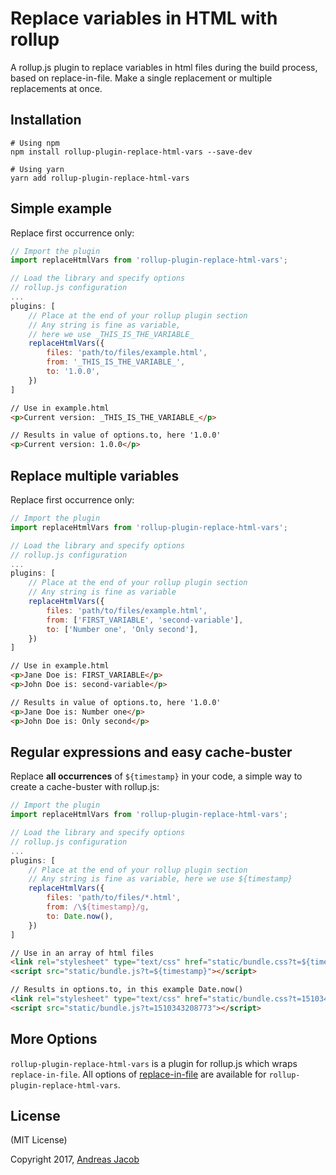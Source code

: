 # Replace variables in HTML with rollup

A rollup.js plugin to replace variables in html files during the build process, based on replace-in-file. Make a single replacement or multiple replacements at once.


## Installation
```shell
# Using npm
npm install rollup-plugin-replace-html-vars --save-dev

# Using yarn
yarn add rollup-plugin-replace-html-vars
```


## Simple example

Replace first occurrence only:

```js
// Import the plugin
import replaceHtmlVars from 'rollup-plugin-replace-html-vars';

// Load the library and specify options
// rollup.js configuration
...
plugins: [
    // Place at the end of your rollup plugin section
    // Any string is fine as variable,
    // here we use _THIS_IS_THE_VARIABLE_
    replaceHtmlVars({
        files: 'path/to/files/example.html',
        from: '_THIS_IS_THE_VARIABLE_',
        to: '1.0.0',
    })
]
```

```html
// Use in example.html
<p>Current version: _THIS_IS_THE_VARIABLE_</p>
```

```html
// Results in value of options.to, here '1.0.0'
<p>Current version: 1.0.0</p>
```


## Replace multiple variables

Replace first occurrence only:

```js
// Import the plugin
import replaceHtmlVars from 'rollup-plugin-replace-html-vars';

// Load the library and specify options
// rollup.js configuration
...
plugins: [
    // Place at the end of your rollup plugin section
    // Any string is fine as variable
    replaceHtmlVars({
        files: 'path/to/files/example.html',
        from: ['FIRST_VARIABLE', 'second-variable'],
        to: ['Number one', 'Only second'],
    })
]
```

```html
// Use in example.html
<p>Jane Doe is: FIRST_VARIABLE</p>
<p>John Doe is: second-variable</p>
```

```html
// Results in value of options.to, here '1.0.0'
<p>Jane Doe is: Number one</p>
<p>John Doe is: Only second</p>
```


## Regular expressions and easy cache-buster

Replace **all occurrences** of `${timestamp}` in your code, a simple way to create a cache-buster with rollup.js:

```js
// Import the plugin
import replaceHtmlVars from 'rollup-plugin-replace-html-vars';

// Load the library and specify options
// rollup.js configuration
...
plugins: [
    // Place at the end of your rollup plugin section
    // Any string is fine as variable, here we use ${timestamp}
    replaceHtmlVars({
        files: 'path/to/files/*.html',
        from: /\${timestamp}/g,
        to: Date.now(),
    })
]
```

```html
// Use in an array of html files
<link rel="stylesheet" type="text/css" href="static/bundle.css?t=${timestamp}" />
<script src="static/bundle.js?t=${timestamp}"></script>
```

```html
// Results in options.to, in this example Date.now()
<link rel="stylesheet" type="text/css" href="static/bundle.css?t=1510343208773" />
<script src="static/bundle.js?t=1510343208773"></script>
```


## More Options

`rollup-plugin-replace-html-vars` is a plugin for rollup.js which wraps `replace-in-file`. All options of [replace-in-file](https://github.com/adamreisnz/replace-in-file) are available for `rollup-plugin-replace-html-vars`.


## License
(MIT License)

Copyright 2017, [Andreas Jacob](https://cordobo.com/)